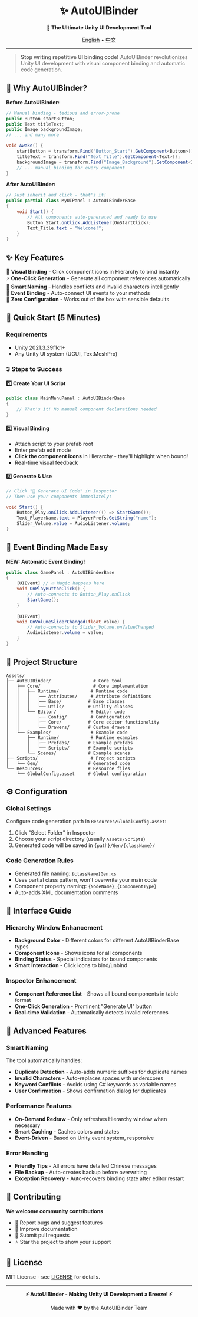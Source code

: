 <h1 align="center">✨ AutoUIBinder</h1>
<p align="center">
    <strong>🚀 The Ultimate Unity UI Development Tool</strong>
</p>
<p align="center">
    <a href="README.md">English</a> •
    <a href="README_CN.md">中文</a>
</p>

---

> **Stop writing repetitive UI binding code!** AutoUIBinder revolutionizes Unity UI development with visual component binding and automatic code generation.

## 🎯 Why AutoUIBinder?

**Before AutoUIBinder:**
```csharp
// Manual binding - tedious and error-prone
public Button startButton;
public Text titleText;
public Image backgroundImage;
// ... and many more

void Awake() {
    startButton = transform.Find("Button_Start").GetComponent<Button>();
    titleText = transform.Find("Text_Title").GetComponent<Text>();
    backgroundImage = transform.Find("Image_Background").GetComponent<Image>();
    // ... manual binding for every component
}
```

**After AutoUIBinder:**
```csharp
// Just inherit and click - that's it!
public partial class MyUIPanel : AutoUIBinderBase 
{
    void Start() {
        // All components auto-generated and ready to use
        Button_Start.onClick.AddListener(OnStartClick);
        Text_Title.text = "Welcome!";
    }
}
```

## ✨ Key Features

🎨 **Visual Binding** - Click component icons in Hierarchy to bind instantly  
⚡ **One-Click Generation** - Generate all component references automatically  
🧠 **Smart Naming** - Handles conflicts and invalid characters intelligently  
🎯 **Event Binding** - Auto-connect UI events to your methods  
🔧 **Zero Configuration** - Works out of the box with sensible defaults

## 🚀 Quick Start (5 Minutes)

### Requirements
- Unity 2021.3.39f1c1+ 
- Any Unity UI system (UGUI, TextMeshPro)

### 3 Steps to Success

#### 1️⃣ Create Your UI Script
```csharp
public class MainMenuPanel : AutoUIBinderBase 
{
    // That's it! No manual component declarations needed
}
```

#### 2️⃣ Visual Binding
- Attach script to your prefab root
- Enter prefab edit mode  
- **Click the component icons** in Hierarchy - they'll highlight when bound!
- Real-time visual feedback

#### 3️⃣ Generate & Use
```csharp
// Click "🚀 Generate UI Code" in Inspector
// Then use your components immediately:

void Start() {
    Button_Play.onClick.AddListener(() => StartGame());
    Text_PlayerName.text = PlayerPrefs.GetString("name");
    Slider_Volume.value = AudioListener.volume;
}
```

## 🎯 Event Binding Made Easy

**NEW: Automatic Event Binding!**
```csharp
public class GamePanel : AutoUIBinderBase 
{
    [UIEvent] // 🔥 Magic happens here
    void OnPlayButtonClick() {
        // Auto-connects to Button_Play.onClick
        StartGame();
    }
    
    [UIEvent]
    void OnVolumeSliderChanged(float value) {
        // Auto-connects to Slider_Volume.onValueChanged
        AudioListener.volume = value;
    }
}
```

## 📁 Project Structure

```
Assets/
├── AutoUIBinder/                # Core tool
│   ├── Core/                    # Core implementation
│   │   ├── Runtime/            # Runtime code
│   │   │   ├── Attributes/     # Attribute definitions
│   │   │   ├── Base/          # Base classes
│   │   │   └── Utils/         # Utility classes
│   │   └── Editor/             # Editor code
│   │       ├── Config/         # Configuration
│   │       ├── Core/          # Core editor functionality
│   │       └── Drawers/       # Custom drawers
│   └── Examples/               # Example code
│       ├── Runtime/            # Runtime examples
│       │   ├── Prefabs/       # Example prefabs
│       │   └── Scripts/       # Example scripts
│       └── Scenes/            # Example scenes
├── Scripts/                    # Project scripts
│   └── Gen/                   # Generated code
└── Resources/                 # Resource files
    └── GlobalConfig.asset     # Global configuration
```

## ⚙️ Configuration

### Global Settings

Configure code generation path in `Resources/GlobalConfig.asset`:

1. Click "Select Folder" in Inspector
2. Choose your script directory (usually `Assets/Scripts`)
3. Generated code will be saved in `{path}/Gen/{className}/`

### Code Generation Rules

- Generated file naming: `{className}Gen.cs`
- Uses partial class pattern, won't overwrite your main code
- Component property naming: `{NodeName}_{ComponentType}`
- Auto-adds XML documentation comments

## 🎨 Interface Guide

### Hierarchy Window Enhancement

- **Background Color** - Different colors for different AutoUIBinderBase types
- **Component Icons** - Shows icons for all components
- **Binding Status** - Special indicators for bound components
- **Smart Interaction** - Click icons to bind/unbind

### Inspector Enhancement

- **Component Reference List** - Shows all bound components in table format
- **One-Click Generation** - Prominent "Generate UI" button
- **Real-time Validation** - Automatically detects invalid references

## 🔧 Advanced Features

### Smart Naming

The tool automatically handles:

- **Duplicate Detection** - Auto-adds numeric suffixes for duplicate names
- **Invalid Characters** - Auto-replaces spaces with underscores
- **Keyword Conflicts** - Avoids using C# keywords as variable names
- **User Confirmation** - Shows confirmation dialog for duplicates

### Performance Features

- **On-Demand Redraw** - Only refreshes Hierarchy window when necessary
- **Smart Caching** - Caches colors and states
- **Event-Driven** - Based on Unity event system, responsive

### Error Handling

- **Friendly Tips** - All errors have detailed Chinese messages
- **File Backup** - Auto-creates backup before overwriting
- **Exception Recovery** - Auto-recovers binding state after editor restart

## 🤝 Contributing

**We welcome community contributions**
- 🐛 Report bugs and suggest features
- 📝 Improve documentation
- 🔧 Submit pull requests
- ⭐ Star the project to show your support

## 📄 License

MIT License - see [LICENSE](LICENSE) for details.

---

<p align="center">
    <strong>⚡ AutoUIBinder - Making Unity UI Development a Breeze! ⚡</strong>
</p>
<p align="center">
    Made with ❤️ by the AutoUIBinder Team
</p>